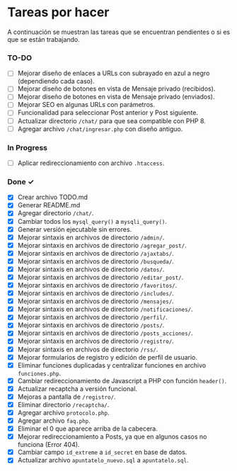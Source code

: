 # Tareas por hacer

A continuación se muestran las tareas que se encuentran pendientes o si es que se están trabajando.

### TO-DO


- [ ] Mejorar diseño de enlaces a URLs con subrayado en azul a negro (dependiendo cada caso).
- [ ] Mejorar diseño de botones en vista de Mensaje privado (recibidos).
- [ ] Mejorar diseño de botones en vista de Mensaje privado (enviados).
- [ ] Mejorar SEO en algunas URLs con parámetros.
- [ ] Funcionalidad para seleccionar Post anterior y Post siguiente.
- [ ] Actualizar directorio `/chat/` para que sea compatible con PHP 8.
- [ ] Agregar archivo `/chat/ingresar.php` con diseño antiguo.

### In Progress

- [ ] Aplicar redireccionamiento con archivo `.htaccess`.

### Done ✓

- [x] Crear archivo TODO.md
- [x] Generar README.md
- [x] Agregar directorio `/chat/`.
- [x] Cambiar todos los `mysql_query()` a `mysqli_query()`.
- [x] Generar versión ejecutable sin errores.
- [x] Mejorar sintaxis en archivos de directorio `/admin/`.
- [x] Mejorar sintaxis en archivos de directorio `/agregar_post/`.
- [x] Mejorar sintaxis en archivos de directorio `/ajaxtabs/`.
- [x] Mejorar sintaxis en archivos de directorio `/busqueda/`.
- [x] Mejorar sintaxis en archivos de directorio `/datos/`.
- [x] Mejorar sintaxis en archivos de directorio `/editar_post/`.
- [x] Mejorar sintaxis en archivos de directorio `/favoritos/`.
- [x] Mejorar sintaxis en archivos de directorio `/includes/`.
- [x] Mejorar sintaxis en archivos de directorio `/mensajes/`.
- [x] Mejorar sintaxis en archivos de directorio `/notificaciones/`.
- [x] Mejorar sintaxis en archivos de directorio `/perfil/`.
- [x] Mejorar sintaxis en archivos de directorio `/posts/`.
- [x] Mejorar sintaxis en archivos de directorio `/posts_acciones/`.
- [x] Mejorar sintaxis en archivos de directorio `/registro/`.
- [x] Mejorar sintaxis en archivos de directorio `/rss/`.
- [x] Mejorar formularios de registro y edición de perfil de usuario.
- [x] Eliminar funciones duplicadas y centralizar funciones en archivo `funciones.php`.
- [x] Cambiar redireccionamiento de Javascript a PHP con función `header()`.
- [x] Actualizar recaptcha a versión funcional.
- [x] Mejoras a pantalla de `/registro/`.
- [x] Eliminar directorio `/recaptcha/`.
- [x] Agregar archivo `protocolo.php`.
- [x] Agregar archivo `faq.php`.
- [x] Eliminar el 0 que aparece arriba de la cabecera.
- [x] Mejorar redireccionamiento a Posts, ya que en algunos casos no funciona (Error 404).
- [x] Cambiar campo `id_extreme` a `id_secret` en base de datos.
- [x] Actualizar archivo `apuntatelo_nuevo.sql` a `apuntatelo.sql`.
